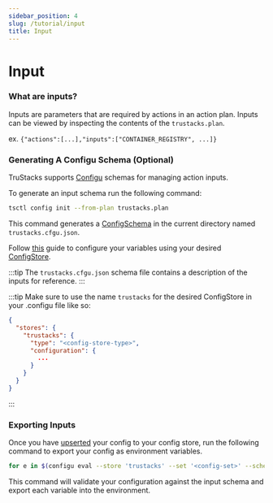 ```yaml
---
sidebar_position: 4
slug: /tutorial/input
title: Input
---
```


# Input

### What are inputs?

Inputs are parameters that are required by actions in an action plan. Inputs can be viewed by inspecting the contents of the `trustacks.plan`.

ex. `{"actions":[...],"inputs":["CONTAINER_REGISTRY", ...]}`

### Generating A Configu Schema (Optional)

TruStacks supports [Configu](https://configu.com/) schemas for managing action inputs. 

To generate an input schema run the following command:

```bash
tsctl config init --from-plan trustacks.plan
```

This command generates a [ConfigSchema](https://configu.com/docs/config-schema/) in the current directory named `trustacks.cfgu.json`.

Follow [this](https://configu.com/docs/get-started/) guide to configure your variables using your desired [ConfigStore](https://configu.com/docs/config-store/). 

:::tip
The `trustacks.cfgu.json` schema file contains a description of the inputs for reference.
:::

:::tip
Make sure to use the name `trustacks` for the desired ConfigStore in your .configu file like so:

```json
{
  "stores": {
    "trustacks": {
      "type": "<config-store-type>",
      "configuration": { 
        ... 
      }
    }
  }
}

```
:::

### Exporting Inputs

Once you have [upserted](https://configu.com/docs/commands/#upsert) your config to your config store, run the following command to export your config as environment variables.

```bash
for e in $(configu eval --store 'trustacks' --set '<config-set>' --schema ./trustacks.cfgu.json | configu export --format 'Dotenv'); do export $e; done
```

This command will validate your configuration against the input schema and export each variable into the environment.